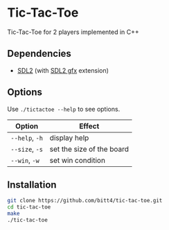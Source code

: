 # Tic-Tac-Toe
Tic-Tac-Toe for 2 players implemented in C++

## Dependencies
 - [SDL2](https://www.libsdl.org/download-2.0.php) (with [SDL2 gfx](https://www.ferzkopp.net/wordpress/2016/01/02/sdl_gfx-sdl2_gfx/) extension)

## Options
Use `./tictactoe --help` to see options.

Option          | Effect
--------------- | -------------------------
`--help`, `-h`   | display help
`--size`, `-s`   | set the size of the board
`--win`, `-w`    | set win condition

## Installation
```bash
git clone https://github.com/bitt4/tic-tac-toe.git
cd tic-tac-toe
make
./tic-tac-toe
```